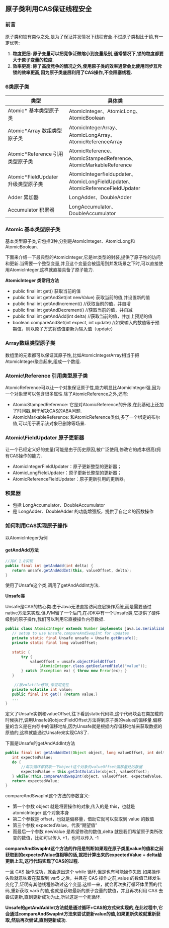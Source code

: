 
原子类利用CAS保证线程安全
---

### 前言

原子类和锁有类似之处,是为了保证并发情况下线程安全.不过原子类相比于锁,有一定优势:

1. **粒度更细: 原子变量可以把竞争泛微缩小到变量级别,通常情况下,锁的粒度都要大于原子变量的粒度.**
2. **效率更高: 除了高度竞争的情况之外,使用原子类的效率通常会比使用同步互斥锁的效率更高,因为原子类底层利用了CAS操作,不会阻塞线程.**

### 6类原子类

类型 | 具体类
---|---
Atomic* 基本类型原子类 |  AtomicInteger、AtomicLong、AtomicBoolean
Atomic*Array 数组类型原子类 | AtomicIntegerArray、AtomicLongArray、AtomicReferenceArray
Atomic*Reference 引用类型原子类	| AtomicReference、AtomicStampedReference、AtomicMarkableReference
Atomic*FieldUpdater 升级类型原子类 | AtomicIntegerfieldupdater、AtomicLongFieldUpdater、AtomicReferenceFieldUpdater
Adder 累加器 | LongAdder、DoubleAdder
Accumulator 积累器 | LongAccumulator、DoubleAccumulator

### Atomic 基本类型原子类

基本类型原子类,它包括3种,分别是AtomicInteger、AtomicLong和AtomicBoolean.

下面来介绍一下最典型的AtomicInteger,它是int类型的封装,提供了原子性的访问和更新.当需要一个整型变量,并且这个变量会被运用到并发场景之下时,可以直接使用AtomicInteger,这样就直接具备了原子能力.

**AtomicInteger 类常用方法**

- public final int get() 获取当前的值
- public final int getAndSet(int newValue) 获取当前的值,并设置新的值
- public final int getAndIncrement() //获取当前的值，并自增
- public final int getAndDecrement() //获取当前的值，并自减
- public final int getAndAdd(int delta) //获取当前的值，并加上预期的值
- boolean compareAndSet(int expect, int update) //如果输入的数值等于预期值，则以原子方式将该值更新为输入值（update）

### Array数组类型原子类

数组里的元素都可以保证其原子性,比如AtomicIntegerArray相当于把AtomicInteger聚合起来,组成一个数组.

### Atomic\Reference 引用类型原子类

AtomicReference可以让一个对象保证原子性,能力明显比AtomicInteger强,因为一个对象里可以包含很多属性.除了AtomicReference之外,还有:

- AtomicStampedReference: 它是对AtomicReference的升级,在此基础上还加了时间戳,用于解决CAS的ABA问题.
- AtomicMarkableReference: 和AtomicReference类似,多了一个绑定的布尔值,可以用于表示该对象已删除等场景.

### Atomic\FieldUpdater 原子更新器

让一个已经定义好的变量(可能是由于历史原因,被广泛使用,修改它的成本很高)拥有CAS操作的能力.

- AtomicIntegerFieldUpdater：原子更新整型的更新器；
- AtomicLongFieldUpdater：原子更新长整型的更新器；
- AtomicReferenceFieldUpdater：原子更新引用的更新器。

### 积累器

- 包括 LongAccumulator、DoubleAccumulator
- 是 LongAdder、DoubleAdder 的功能增强版，提供了自定义的函数操作

### 如何利用CAS实现原子操作

以AtomicInteger为例

#### getAndAdd方法

```java
//JDK 1.8实现
public final int getAndAdd(int delta) {
   return unsafe.getAndAddInt(this, valueOffset, delta);
}
```

使用了Unsafe这个类,调用了getAndAddInt方法.

**Unsafe类**

Unsafe是CAS的核心类.由于Java无法直接访问底层操作系统,而是需要通过native方法来实现.但JVM留了一个后门,在JDK中有一个Unsafe类,它提供了硬件级别的原子操作,我们可以利用它直接操作内存数据.

```java
public class AtomicInteger extends Number implements java.io.Serializable {
   // setup to use Unsafe.compareAndSwapInt for updates
   private static final Unsafe unsafe = Unsafe.getUnsafe();
   private static final long valueOffset;
 
   static {
       try {
           valueOffset = unsafe.objectFieldOffset
               (AtomicInteger.class.getDeclaredField("value"));
       } catch (Exception ex) { throw new Error(ex); }
   }
 
    //被volatile修饰,保证可见性
   private volatile int value;
   public final int get() {return value;}
   ...
}
```

定义了Unsafe实例和valueOffset,往下看到static代码块,这个代码块会在类加载的时候执行,调用Unsafe的objectFieldOffset方法得到原子类的value的偏移量.偏移量的含义是在内存中的偏移地址,因为Unsafe就是根据内存偏移地址来获取数据的原值的,这样就能通过Unsafe来实现CAS了.

下面是Unsafe的getAndAddInt方法

```java
public final int getAndAddInt(Object object, long valueOffset, int delta) {
   int expectedValue;
   do {
       //每次循环都获取一下object这个对象的valueOffset偏移量处的数据
       expectedValue = this.getIntVolatile(object, valueOffset);
   } while(!this.compareAndSwapInt(object, valueOffset, expectedValue, expectedValue + delta));
   return expectedValue;
}
```

compareAndSwapInt这个方法的参数含义:

- 第一个参数 object 就是将要操作的对象,传入的是 this，也就是 atomicInteger 这个对象本身
- 第二个参数是 offset，也就是偏移量，借助它就可以获取到 value 的数值
- 第三个参数 expectedValue，代表“期望值”
- 而最后一个参数 newValue 是希望修改的数值,delta 就是我们希望原子类所改变的数值，比如可以传入 +1，也可以传入 -1

**compareAndSwapInt这个方法的作用是判断如果现在原子类里value的值和之前获取到的expectedValue值相等的话,就把计算出来的expectedValue + delta给更新上去,这行代码实现了CAS的过程.**

一旦 CAS 操作成功，就会退出这个 while 循环,但是也有可能操作失败.如果操作失败就意味着在获取到 var5 之后，并且在 CAS 操作之前,value 的数值已经发生变化了,证明有其他线程修改过这个变量.这样一来，就会再次执行循环体里面的代码,重新获取 var5 的值,也就是获取最新的原子变量的数值，并且再次利用 CAS 去尝试更新,直到更新成功为止,所以这是一个死循环.

**Unsafe的getAndAddInt方法就是通过循环+CAS的方式来实现的,在此过程中,它会通过compareAndSwapInt方法来尝试更新value的值,如果更新失败就重新获取,然后再次尝试,直到更新成功.**